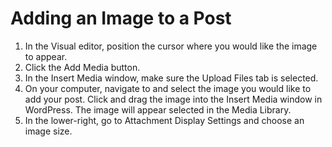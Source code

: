 # Adding an Image to a Post

1. In the Visual editor, position the cursor where you would like the image to appear. 
2. Click the Add Media button.
3. In the Insert Media window, make sure the Upload Files tab is selected.
4. On your computer, navigate to and select the image you would like to add your post. Click and drag the image into the Insert Media window in WordPress. The image will appear selected in the Media Library.
5. In the lower-right, go to Attachment Display Settings and choose an image size.  